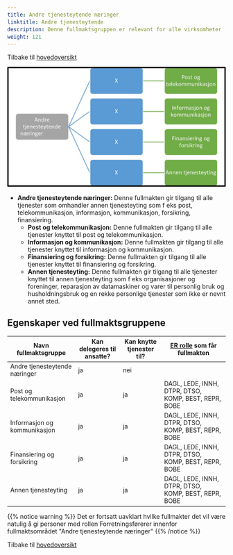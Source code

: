 ```yaml
---
title: Andre tjenesteytende næringer
linktitle: Andre tjenesteytende 
description: Denne fullmaktsgruppen er relevant for alle virksomheter
weight: 121
---
```

Tilbake til [hovedoversikt](/authorization/modules/accessgroups/type-accessgroups/versjon-3/#oversikt-over-fullmaktsgrupper)

 
![Andre tjenesteytende næringer](atn.jpg "Andre tjenesteytende næringer")
- **Andre tjenesteytende næringer:** Denne fullmakten gir tilgang til alle tjenester som omhandler annen tjenesteyting som f eks post, telekommunikasjon, informasjon, kommunikasjon, forsikring, finansiering. 
	- **Post og telekommunikasjon:** Denne fullmakten gir tilgang til alle tjenester knyttet til post og telekommunikasjon.
	- **Informasjon og kommunikasjon:** Denne fullmakten gir tilgang til alle tjenester knyttet til informasjon og kommunikasjon.
	- **Finansiering og forsikring:** Denne fullmakten gir tilgang til alle tjenester knyttet til finansiering og forsikring.
	- **Annen tjenesteyting:** Denne fullmakten gir tilgang til alle tjenester knyttet til annen tjenesteyting som f eks  organisasjoner og foreninger, reparasjon av datamaskiner og varer til personlig bruk og husholdningsbruk og en rekke personlige tjenester som ikke er nevnt annet sted.


## Egenskaper ved fullmaktsgruppene
|Navn fullmaktsgruppe|Kan delegeres til ansatte?|Kan knytte tjenester til?|[ER rolle](/authorization/modules/accessgroups/register_er/#rolletyper-fra-enhetsregisteret) som får fullmakten|
|---|---|---|---|
|Andre tjenesteytende næringer| ja|nei||
|Post og telekommunikasjon|ja|ja|DAGL, LEDE, INNH, DTPR, DTSO, KOMP, BEST, REPR, BOBE|
|Informasjon og kommunikasjon|ja|ja|DAGL, LEDE, INNH, DTPR, DTSO, KOMP, BEST, REPR, BOBE|
|Finansiering og forsikring|ja|ja|DAGL, LEDE, INNH, DTPR, DTSO, KOMP, BEST, REPR, BOBE|
|Annen tjenesteyting|ja|ja|DAGL, LEDE, INNH, DTPR, DTSO, KOMP, BEST, REPR, BOBE|

{{% notice warning %}} Det er fortsatt uavklart hvilke fullmakter det vil være natulig å gi personer med rollen Forretningsførerer innenfor fullmaktsområdet "Andre tjenesteytende næringer" {{% /notice %}}


Tilbake til [hovedoversikt](/authorization/modules/accessgroups/type-accessgroups/versjon-3/#oversikt-over-fullmaktsgrupper)
